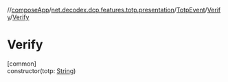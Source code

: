 //[composeApp](../../../../index.md)/[net.decodex.dcp.features.totp.presentation](../../index.md)/[TotpEvent](../index.md)/[Verify](index.md)/[Verify](-verify.md)

# Verify

[common]\
constructor(totp: [String](https://kotlinlang.org/api/latest/jvm/stdlib/kotlin/-string/index.html))
